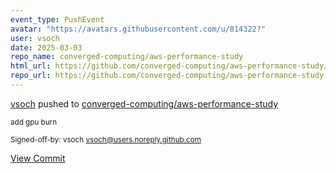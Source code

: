```yaml
---
event_type: PushEvent
avatar: "https://avatars.githubusercontent.com/u/814322?"
user: vsoch
date: 2025-03-03
repo_name: converged-computing/aws-performance-study
html_url: https://github.com/converged-computing/aws-performance-study/commit/74b101ab766a8eb5fe9d9795ec49fa9f1b99d248
repo_url: https://github.com/converged-computing/aws-performance-study
---
```


<a href='https://github.com/vsoch' target='_blank'>vsoch</a> pushed to <a href='https://github.com/converged-computing/aws-performance-study' target='_blank'>converged-computing/aws-performance-study</a>

<small>add gpu burn

Signed-off-by: vsoch <vsoch@users.noreply.github.com></small>

<a href='https://github.com/converged-computing/aws-performance-study/commit/74b101ab766a8eb5fe9d9795ec49fa9f1b99d248' target='_blank'>View Commit</a>